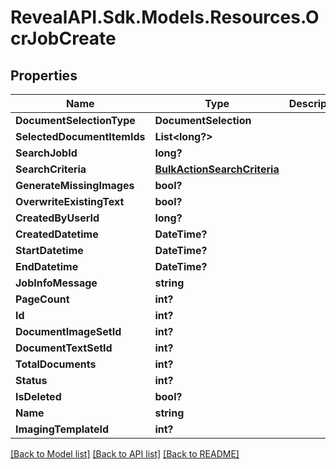 # RevealAPI.Sdk.Models.Resources.OcrJobCreate
## Properties

Name | Type | Description | Notes
------------ | ------------- | ------------- | -------------
**DocumentSelectionType** | **DocumentSelection** |  | [optional] 
**SelectedDocumentItemIds** | **List&lt;long?&gt;** |  | [optional] 
**SearchJobId** | **long?** |  | [optional] 
**SearchCriteria** | [**BulkActionSearchCriteria**](BulkActionSearchCriteria.md) |  | [optional] 
**GenerateMissingImages** | **bool?** |  | [optional] 
**OverwriteExistingText** | **bool?** |  | [optional] 
**CreatedByUserId** | **long?** |  | [optional] 
**CreatedDatetime** | **DateTime?** |  | [optional] 
**StartDatetime** | **DateTime?** |  | [optional] 
**EndDatetime** | **DateTime?** |  | [optional] 
**JobInfoMessage** | **string** |  | [optional] 
**PageCount** | **int?** |  | [optional] 
**Id** | **int?** |  | [optional] 
**DocumentImageSetId** | **int?** |  | [optional] 
**DocumentTextSetId** | **int?** |  | [optional] 
**TotalDocuments** | **int?** |  | [optional] 
**Status** | **int?** |  | [optional] 
**IsDeleted** | **bool?** |  | [optional] 
**Name** | **string** |  | [optional] 
**ImagingTemplateId** | **int?** |  | [optional] 

[[Back to Model list]](../README.md#documentation-for-models) [[Back to API list]](../README.md#documentation-for-api-endpoints) [[Back to README]](../README.md)

